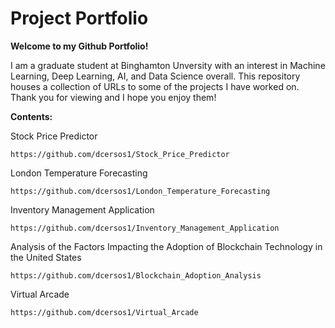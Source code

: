 # Project Portfolio

**Welcome to my Github Portfolio!** 

I am a graduate student at Binghamton Unversity with an interest in Machine Learning, Deep Learning, AI, and Data Science overall. This repository houses a collection of URLs to some of the projects I have worked on. Thank you for viewing and I hope you enjoy them!


**Contents:**

  Stock Price Predictor

    https://github.com/dcersos1/Stock_Price_Predictor

  London Temperature Forecasting 
  
    https://github.com/dcersos1/London_Temperature_Forecasting
    
  Inventory Management Application 

    https://github.com/dcersos1/Inventory_Management_Application

  Analysis of the Factors Impacting the Adoption of Blockchain Technology in the United States 
  
    https://github.com/dcersos1/Blockchain_Adoption_Analysis
    
  Virtual Arcade
  
    https://github.com/dcersos1/Virtual_Arcade

